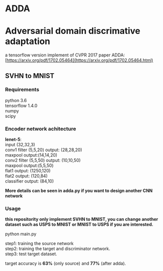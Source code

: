 # ADDA
# Adversarial domain discrimative adaptation

a tensorflow version implement of CVPR 2017 paper ADDA: [https://arxiv.org/pdf/1702.05464](https://arxiv.org/pdf/1702.05464.html)

## SVHN to MNIST
### Requirements
python 3.6</br>
tensorflow 1.4.0</br>
numpy</br>
scipy</br>

### Encoder network achitecture
**lenet-5**:</br>
input (32,32,3)</br>
conv1 filter (5,5,20)  output: (28,28,20)</br>
maxpool output:(14,14,20)</br>
conv2 filter (5,5,50)  output: (10,10,50)</br>
maxpool output:(5,5,50)</br>
flat1  output: (1250,120)</br>
flat2 output: (120,84)</br>
classifier output: (84,10)</br>

**More details can be seen in adda.py if you want to design another CNN network</br>**

### Usage
**this repositority only implement SVHN to MNIST, you can change another dataset such as USPS to MNIST or MNIST to USPS
if you are interested.</br>**

python main.py</br>

step1: training the source network</br>
step2: training the target and discriminator network.</br>
step3: test target dataset.</br>

target accuracy is **63%** (only source) and **77%** (after adda).